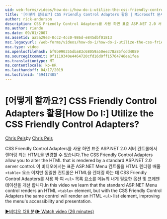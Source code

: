 ```yaml
---
uid: web-forms/videos/how-do-i/how-do-i-utilize-the-css-friendly-control-adapters
title: '[어떻게 할까요?] CSS Friendly Control Adapters 활용 | Microsoft 문서'
author: rick-anderson
description: CSS Friendly Control Adapters를 사용 하면 표준 ASP.NET 2.0 서버 컨트롤에서 렌더링 되는 HTML을 변경할 수 있습니다. 이 비디오에서는 설명 하는 일 하기도 하는 중...
ms.author: riande
ms.date: 09/01/2007
ms.assetid: aa5a29e3-0cc2-4cc0-986d-e845dbf01813
msc.legacyurl: /web-forms/videos/how-do-i/how-do-i-utilize-the-css-friendly-control-adapters
msc.type: video
ms.openlocfilehash: bf9b990355dba83c68059a50ee378a85fcdd4089
ms.sourcegitcommit: 0f1119340e4464720cfd16d0ff15764746ea1fea
ms.translationtype: MT
ms.contentlocale: ko-KR
ms.lasthandoff: 04/17/2019
ms.locfileid: "59417405"
---
```

# <a name="how-do-i-utilize-the-css-friendly-control-adapters"></a><span data-ttu-id="5d1d2-105">[어떻게 할까요?] CSS Friendly Control Adapters 활용</span><span class="sxs-lookup"><span data-stu-id="5d1d2-105">[How Do I:] Utilize the CSS Friendly Control Adapters?</span></span>

<span data-ttu-id="5d1d2-106">[Chris Pels](https://twitter.com/chrispels)</span><span class="sxs-lookup"><span data-stu-id="5d1d2-106">by [Chris Pels](https://twitter.com/chrispels)</span></span>

<span data-ttu-id="5d1d2-107">CSS Friendly Control Adapters를 사용 하면 표준 ASP.NET 2.0 서버 컨트롤에서 렌더링 되는 HTML을 변경할 수 있습니다.</span><span class="sxs-lookup"><span data-stu-id="5d1d2-107">The CSS Friendly Control Adapters allow you to alter the HTML that is rendered by a standard ASP.NET 2.0 server control.</span></span> <span data-ttu-id="5d1d2-108">이 비디오에서는 표준 ASP.NET Menu 컨트롤을 HTML 렌더링 배울 `<table>` 요소 이지만 동일한 컨트롤은 HTML을 렌더링 하는 데 CSS Friendly Control Adapters를 사용 하 여 `<ul>` 목록 요소를 메뉴의 내게 필요한 옵션 및 프레젠테이션을 개선 합니다.</span><span class="sxs-lookup"><span data-stu-id="5d1d2-108">In this video we learn that the standard ASP.NET Menu control renders an HTML `<table>` element, but with the CSS Friendly Control Adapters the same control will render an HTML `<ul>` list element, improving the menu's accessibility and presentation.</span></span> 

[<span data-ttu-id="5d1d2-109">&#9654;비디오 (26 분)</span><span class="sxs-lookup"><span data-stu-id="5d1d2-109">&#9654; Watch video (26 minutes)</span></span>](https://channel9.msdn.com/Blogs/ASP-NET-Site-Videos/how-do-i-utilize-the-css-friendly-control-adapters)
